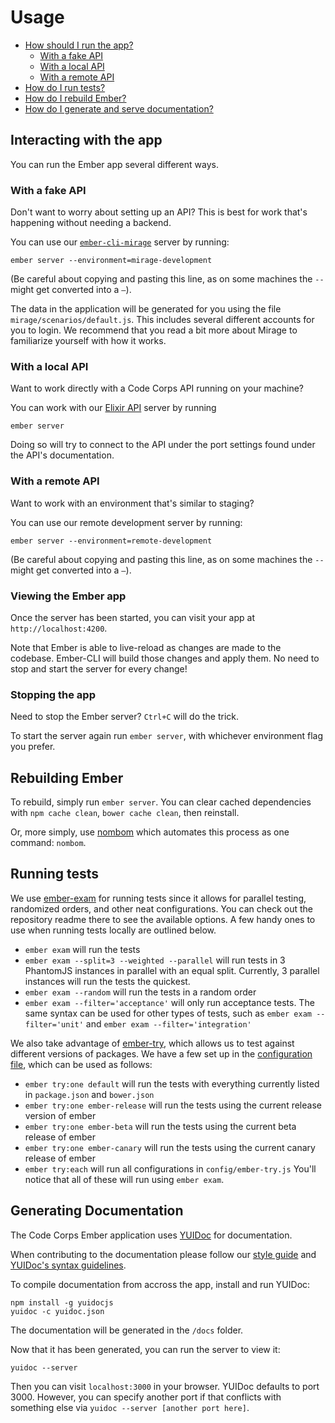 # Usage

- [How should I run the app?](#running-the-app)
  - [With a fake API](#with-a-fake-api)
  - [With a local API](#with-a-local-api)
  - [With a remote API](#with-a-remote-api)
- [How do I run tests?](#running-tests)
- [How do I rebuild Ember?](#rebuilding-ember)
- [How do I generate and serve documentation?](#generating-documentation)

## Interacting with the app

You can run the Ember app several different ways.

### With a fake API

Don't want to worry about setting up an API? This is best for work that's happening without needing a backend.

You can use our [`ember-cli-mirage`](http://www.ember-cli-mirage.com/) server by running:

```shell
ember server --environment=mirage-development
```

(Be careful about copying and pasting this line, as on some machines the `--` might get converted into a `–`).

The data in the application will be generated for you using the file `mirage/scenarios/default.js`. This includes several different accounts for you to login. We recommend that you read a bit more about Mirage to familiarize yourself with how it works.

### With a local API

Want to work directly with a Code Corps API running on your machine?

You can work with our [Elixir API](https://github.com/code-corps/code-corps-api/) server by running

```shell
ember server
```

Doing so will try to connect to the API under the port settings found under the API's documentation.

### With a remote API

Want to work with an environment that's similar to staging?

You can use our remote development server by running:

```shell
ember server --environment=remote-development
```

(Be careful about copying and pasting this line, as on some machines the `--` might get converted into a `–`).

### Viewing the Ember app

Once the server has been started, you can visit your app at `http://localhost:4200`.

Note that Ember is able to live-reload as changes are made to the codebase. Ember-CLI will build those changes and apply them. No need to stop and start the server for every change!

### Stopping the app

Need to stop the Ember server? `Ctrl+C` will do the trick.

To start the server again run `ember server`, with whichever environment flag you prefer.

## Rebuilding Ember

To rebuild, simply run `ember server`. You can clear cached dependencies with `npm cache clean`, `bower cache clean`, then reinstall.

Or, more simply, use [nombom](https://www.npmjs.com/package/nombom) which automates this process as one command: `nombom`.

## Running tests

We use [ember-exam](https://github.com/trentmwillis/ember-exam) for running tests since it allows for parallel testing, randomized orders, and other neat configurations. You can check out the repository readme there to see the available options. A few handy ones to use when running tests locally are outlined below.

* `ember exam` will run the tests
* `ember exam --split=3 --weighted --parallel` will run tests in 3 PhantomJS instances in parallel with an equal split. Currently, 3 parallel instances will run the tests the quickest.
* `ember exam --random` will run the tests in a random order
* `ember exam --filter='acceptance'` will only run acceptance tests. The same syntax can be used for other types of tests, such as `ember exam --filter='unit'` and `ember exam --filter='integration'`

We also take advantage of [ember-try](https://github.com/ember-cli/ember-try), which allows us to test against different versions of packages. We have a few set up in the [configuration file](../config/ember-try.js), which can be used as follows:
* `ember try:one default` will run the tests with everything currently listed in `package.json` and `bower.json`
* `ember try:one ember-release` will run the tests using the current release version of ember
* `ember try:one ember-beta` will run the tests using the current beta release of ember
* `ember try:one ember-canary` will run the tests using the current canary release of ember
* `ember try:each` will run all configurations in `config/ember-try.js`
You'll notice that all of these will run using `ember exam`.

## Generating Documentation

The Code Corps Ember application uses [YUIDoc](http://yui.github.io/yuidoc/) for documentation.

When contributing to the documentation please follow our [style guide](docs/STYLEGUIDE.md) and [YUIDoc's syntax guidelines](http://yui.github.io/yuidoc/syntax/index.html).

To compile documentation from accross the app, install and run YUIDoc:

```shell
npm install -g yuidocjs
yuidoc -c yuidoc.json
```

The documentation will be generated in the `/docs` folder.

Now that it has been generated, you can run the server to view it:

```shell
yuidoc --server
```

Then you can visit `localhost:3000` in your browser. YUIDoc defaults to port 3000. However, you can specify another port if that conflicts with something else via `yuidoc --server [another port here]`.
